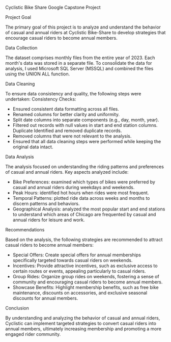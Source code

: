 Cyclistic Bike Share Google Capstone Project

Project Goal

The primary goal of this project is to analyze and understand the behavior of casual and annual riders at Cyclistic Bike-Share to develop strategies that encourage casual riders to become annual members.


Data Collection

The dataset comprises monthly files from the entire year of 2023. Each month's data was stored in a separate file. To consolidate the data for analysis, I used Microsoft SQL Server (MSSQL) and combined the files using the UNION ALL function.


Data Cleaning

To ensure data consistency and quality, the following steps were undertaken:
Consistency Checks: 

- Ensured consistent data formatting across all files. 
- Renamed columns for better clarity and uniformity. 
- Split date columns into separate components (e.g., day, month, year). 
- Filtered out records with null values in start and end station columns. Duplicate Identified and removed duplicate records.
- Removed columns that were not relevant to the analysis. 
- Ensured that all data cleaning steps were performed while keeping the original data intact.


Data Analysis

The analysis focused on understanding the riding patterns and preferences of casual and annual riders. Key aspects analyzed include:

- Bike Preferences: examined which types of bikes were preferred by casual and annual riders during weekdays and weekends. 
- Peak Hours: identified hot hours when rides were most frequent. 
- Temporal Patterns: plotted ride data across weeks and months to discern patterns and behaviors. 
- Geographical Analysis: analyzed the most popular start and end stations to understand which areas of Chicago are frequented by casual and annual riders for leisure and work.


Recommendations


Based on the analysis, the following strategies are recommended to attract casual riders to become annual members:

- Special Offers: Create special offers for annual memberships specifically targeted towards casual riders on weekends. 
- Incentives: Provide attractive incentives, such as exclusive access to certain routes or events, appealing particularly to casual riders. 
- Group Rides: Organize group rides on weekends, fostering a sense of community and encouraging casual riders to become annual members. 
- Showcase Benefits: Highlight membership benefits, such as free bike maintenance, discounts on accessories, and exclusive seasonal discounts for annual members.


Conclusion 


By understanding and analyzing the behavior of casual and annual riders, Cyclistic can implement targeted strategies to convert casual riders into annual members, ultimately increasing membership and promoting a more engaged rider community.

